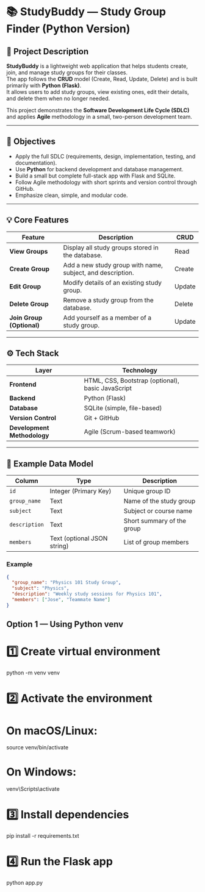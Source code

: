 # 📚 StudyBuddy — Study Group Finder (Python Version)

## 🧩 Project Description
**StudyBuddy** is a lightweight web application that helps students create, join, and manage study groups for their classes.  
The app follows the **CRUD** model (Create, Read, Update, Delete) and is built primarily with **Python (Flask)**.  
It allows users to add study groups, view existing ones, edit their details, and delete them when no longer needed.  

This project demonstrates the **Software Development Life Cycle (SDLC)** and applies **Agile** methodology in a small, two-person development team.

---

## 🎯 Objectives
- Apply the full SDLC (requirements, design, implementation, testing, and documentation).  
- Use **Python** for backend development and database management.  
- Build a small but complete full-stack app with Flask and SQLite.  
- Follow Agile methodology with short sprints and version control through GitHub.  
- Emphasize clean, simple, and modular code.

---

## 💡 Core Features
| Feature | Description | CRUD |
|----------|--------------|------|
| **View Groups** | Display all study groups stored in the database. | Read |
| **Create Group** | Add a new study group with name, subject, and description. | Create |
| **Edit Group** | Modify details of an existing study group. | Update |
| **Delete Group** | Remove a study group from the database. | Delete |
| **Join Group (Optional)** | Add yourself as a member of a study group. | Update |

---

## ⚙️ Tech Stack
| Layer | Technology |
|-------|-------------|
| **Frontend** | HTML, CSS, Bootstrap (optional), basic JavaScript |
| **Backend** | Python (Flask) |
| **Database** | SQLite (simple, file-based) |
| **Version Control** | Git + GitHub |
| **Development Methodology** | Agile (Scrum-based teamwork) |

---

## 🧠 Example Data Model
| Column | Type | Description |
|---------|------|-------------|
| `id` | Integer (Primary Key) | Unique group ID |
| `group_name` | Text | Name of the study group |
| `subject` | Text | Subject or course name |
| `description` | Text | Short summary of the group |
| `members` | Text (optional JSON string) | List of group members |

### Example
```json
{
  "group_name": "Physics 101 Study Group",
  "subject": "Physics",
  "description": "Weekly study sessions for Physics 101",
  "members": ["Jose", "Teammate Name"]
}
```
## Option 1 — Using Python venv
# 1️⃣ Create virtual environment
python -m venv venv

# 2️⃣ Activate the environment
# On macOS/Linux:
source venv/bin/activate
# On Windows:
venv\Scripts\activate

# 3️⃣ Install dependencies
pip install -r requirements.txt

# 4️⃣ Run the Flask app
python app.py

